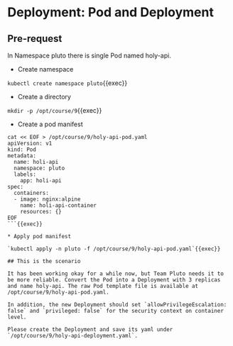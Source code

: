 # Deployment: Pod and Deployment

## Pre-request

In Namespace pluto there is single Pod named holy-api.

* Create namespace

`kubectl create namespace pluto`{{exec}}

* Create a directory

`mkdir -p /opt/course/9`{{exec}}

* Create a pod manifest

```shell
cat << EOF > /opt/course/9/holy-api-pod.yaml
apiVersion: v1
kind: Pod
metadata:
  name: holi-api
  namespace: pluto
  labels:
    app: holi-api
spec:
  containers:
  - image: nginx:alpine
    name: holi-api-container
    resources: {}
EOF
```{{exec}}

* Apply pod manifest

`kubectl apply -n pluto -f /opt/course/9/holy-api-pod.yaml`{{exec}}

## This is the scenario

It has been working okay for a while now, but Team Pluto needs it to be more reliable. Convert the Pod into a Deployment with 3 replicas and name holy-api. The raw Pod template file is available at /opt/course/9/holy-api-pod.yaml.

In addition, the new Deployment should set `allowPrivilegeEscalation: false` and `privileged: false` for the security context on container level.

Please create the Deployment and save its yaml under `/opt/course/9/holy-api-deployment.yaml`.